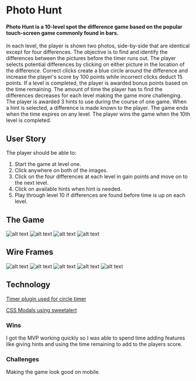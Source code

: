 # Photo Hunt #

#### Photo Hunt is a 10-level spot the difference game based on the popular touch-screen game commonly found in bars.

In each level, the player is shown two photos, side-by-side that are identical except for four differences. The objective is to find and identify the differences between the pictures before the timer runs out. The player selects potential differences by clicking on either picture in the location of the difference. Correct clicks create a blue circle around the difference and increase the player's score by 100 points while incorrect clicks deduct 15 points. If a level is completed, the player is awarded bonus points based on the time remaining. The amount of time the player has to find the differences decreases for each level making the game more challenging. The player is awarded 3 hints to use during the course of one game. When a hint is selected, a difference is made known to the player. The game ends when the time expires on any level. The player wins the game when the 10th level is completed.

## User Story ##

The player should be able to:
 1. Start the game at level one.
 2. Click anywhere on both of the images.
 3. Click on the four differences at each level in gain points and move on to the next level.
 4. Click on available hints when hint is needed.
 5. Play through level 10 if differences are found before time is up on each level.

## The Game ##

![alt text](/images/PHScreenShot1.png)
![alt text](/images/PHScreenShot2.png)
![alt text](/images/PHScreenShot3.png)
![alt text](/images/PHScreenShot4.png)

## Wire Frames ##

![alt text](/images/PhotoHuntWireFrame1.jpg)
![alt text](/images/PhotoHuntWireFrame2.jpg)
![alt text](/images/PhotoHuntWireFrame3.jpg)
![alt text](/images/PhotoHuntWireFrame4.jpg)
![alt text](/images/PhotoHuntWireFrame5.jpg)

## Technology ##

[Timer plugin used for circle timer](http://www.jqueryscript.net/time-clock/SVG-Based-Circular-Timer-Plugin-For-jQuery-Circle-Timer.html)

[CSS Modals using sweetalert ](http://t4t5.github.io/sweetalert/)

### Wins ###

I got the MVP working quickly so I was able to spend time adding features like giving hints and using the time remaining to add to the players score.

### Challenges ###

Making the game look good on mobile.
